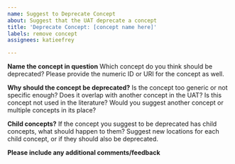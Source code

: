```yaml
---
name: Suggest to Deprecate Concept
about: Suggest that the UAT deprecate a concept
title: 'Deprecate Concept: [concept name here]'
labels: remove concept
assignees: katieefrey

---
```


**Name the concept in question**
Which concept do you think should be deprecated? Please provide the numeric ID or URI for the concept as well.

**Why should the concept be deprecated?**
Is the concept too generic or not specific enough? Does it overlap with another concept in the UAT? Is this concept not used in the literature?  Would you suggest another concept or multiple concepts in its place?

**Child concepts?**
If the concept you suggest to be deprecated has child concepts, what should happen to them?  Suggest new locations for each child concept, or if they should also be deprecated.

**Please include any additional comments/feedback**
